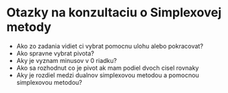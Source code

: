 # Otazky na konzultaciu o Simplexovej metody

- Ako zo zadania vidiet ci vybrat pomocnu ulohu alebo pokracovat?
- Ako spravne vybrat pivota?
- Aky je vyznam minusov v 0 riadku?
- Ako sa rozhodnut co je pivot ak mam podiel dvoch cisel rovnaky
- Aky je rozdiel medzi dualnov simplexovou metodou a pomocnou simplexovou metodou?



  
